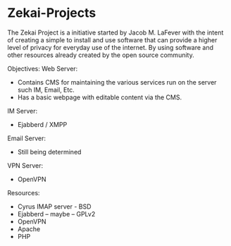 Zekai-Projects
==============

The Zekai Project is a initiative started by Jacob M. LaFever with the intent of creating a simple to 
install and use software that can provide a higher level of privacy for everyday use of the internet. 
By using software and other resources already created by the open source community. 

Objectives:
Web Server:
 - Contains CMS for maintaining the various services run on the server such IM, Email, Etc.
 - Has a basic webpage with editable content via the CMS.  

IM Server: 
 - Ejabberd / XMPP

Email Server:
 - Still being determined

VPN Server:
 - OpenVPN

Resources: 
 - Cyrus IMAP server - BSD
 - Ejabberd – maybe – GPLv2
 - OpenVPN
 - Apache
 - PHP
